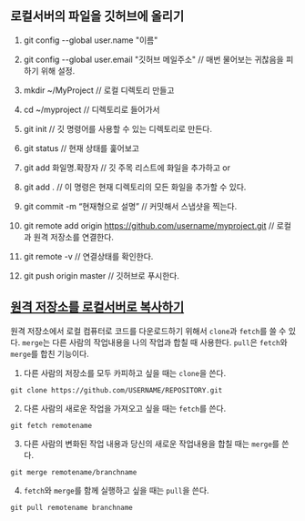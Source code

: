 ## 로컬서버의 파일을 깃허브에 올리기

1. git config --global user.name "이름"
2. git config --global user.email "깃허브 메일주소" // 매번 물어보는 귀찮음을 피하기 위해 설정.

3. mkdir ~/MyProject   // 로컬 디렉토리 만들고
4. cd ~/myproject      // 디렉토리로 들어가서
5. git init            // 깃 명령어를 사용할 수 있는 디렉토리로 만든다.
6. git status          // 현재 상태를 훑어보고
7. git add 화일명.확장자  // 깃 주목 리스트에 화일을 추가하고 or
8. git add .           // 이 명령은 현재 디렉토리의 모든 화일을 추가할 수 있다.
9. git commit -m “현재형으로 설명” // 커밋해서 스냅샷을 찍는다.

10. git remote add origin https://github.com/username/myproject.git // 로컬과 원격 저장소를 연결한다.
11. git remote -v // 연결상태를 확인한다.
12. git push origin master // 깃허브로 푸시한다.

## [원격 저장소를 로컬서버로 복사하기](https://help.github.com/articles/fetching-a-remote/)

원격 저장소에서 로컬 컴퓨터로 코드를 다운로드하기 위해서 `clone`과 `fetch`를 쓸 수 있다. `merge`는 다른 사람의 작업내용을 나의 작업과 합칠 때 사용한다. `pull`은 `fetch`와 `merge`를 합친 기능이다.

1. 다른 사람의 저장소를 모두 카피하고 싶을 때는 `clone`을 쓴다.
 
`git clone https://github.com/USERNAME/REPOSITORY.git`

2. 다른 사람의 새로운 작업을 가져오고 싶을 때는 `fetch`를 쓴다.

`git fetch remotename`

3. 다른 사람의 변화된 작업 내용과 당신의 새로운 작업내용을 합칠 때는 `merge`를 쓴다.

`git merge remotename/branchname`

4. `fetch`와 `merge`를 함께 실행하고 싶을 때는 `pull`을 쓴다.

`git pull remotename branchname`



















